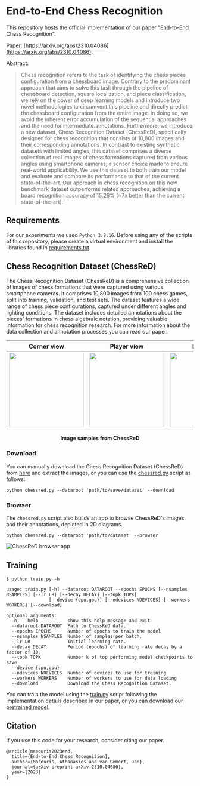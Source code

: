 # End-to-End Chess Recognition

This repository hosts the official implementation of our paper "End-to-End Chess Recognition".

Paper: [https://arxiv.org/abs/2310.04086](https://arxiv.org/abs/2310.04086).

Abstract:
>Chess recognition refers to the task of identifying the chess pieces configuration from a chessboard image. Contrary to the predominant approach that aims to solve this task through the pipeline of chessboard detection, square localization, and piece classification,
>we rely on the power of deep learning models and introduce two novel methodologies to circumvent this pipeline and directly predict the chessboard configuration from the entire image. In doing so, we avoid the inherent error accumulation of the sequential approaches
>and the need for intermediate annotations. Furthermore, we introduce a new dataset, Chess Recognition Dataset (ChessReD), specifically designed for chess recognition that consists of 10,800 images and their corresponding annotations. In contrast to existing synthetic
>datasets with limited angles, this dataset comprises a diverse collection of real images of chess formations captured from various angles using smartphone cameras; a sensor choice made to ensure real-world applicability. We use this dataset to both train our model and
>evaluate and compare its performance to that of the current state-of-the-art. Our approach in chess recognition on this new benchmark dataset outperforms related approaches, achieving a board recognition accuracy of 15.26% (≈7x better than the current state-of-the-art).


## Requirements
For our experiments we used `Python 3.8.16`. Before using any of the scripts of this repository, please create a virtual environment and install the libraries found in [requirements.txt](requirements.txt). 

## Chess Recognition Dataset (ChessReD)


The Chess Recognition Dataset (ChessReD) is a comprehensive collection of images of chess formations that were captured using various smartphone cameras. It comprises 10,800 images from 100 chess games, split into training, validation, and test sets. The dataset features a wide range of chess piece configurations, captured under different angles and lighting conditions. The dataset includes detailed annotations about the pieces' formations in chess algebraic notation, providing valuable information for chess recognition research. For more information about the data collection and annotation processes you can read our paper.


| Corner view | Player view | Low angle | Top view | 
| -------- | -------- | -------- | -------- |
| <img src="https://github.com/ThanosM97/end-to-end-chess-recognition/assets/41332813/3995a731-28ae-4e9c-b390-33accb038d94" width="200" height="200"> |<img src="https://github.com/ThanosM97/end-to-end-chess-recognition/assets/41332813/7148e84a-f648-4c90-bdc5-66a2f1d6762a" width="200" height="200"> | <img src="https://github.com/ThanosM97/end-to-end-chess-recognition/assets/41332813/72cfad11-5c53-42cc-aee7-d2825e542ea0" width="200" height="200"> | <img src="https://github.com/ThanosM97/end-to-end-chess-recognition/assets/41332813/222c8191-9062-429d-bbe2-b69b658f46d6" width="200" height="200"> | 


<p align="center"> <b>Image samples from ChessReD</b> </p>

### Download
You can manually download the Chess Recognition Dataset (ChessReD) from [here](https://data.4tu.nl/datasets/99b5c721-280b-450b-b058-b2900b69a90f) and extract the images, or you can use the [chessred.py](chessred.py) script as follows:

```
python chessred.py --dataroot 'path/to/save/dataset' --download
```

### Browser
The `chessred.py` script also builds an app to browse ChessReD's images and their annotations, depicted in 2D diagrams. 

```
python chessred.py --dataroot 'path/to/dataset' --browser
```


![ChessReD browser app](https://github.com/ThanosM97/end-to-end-chess-recognition/assets/41332813/0fd35982-52f5-40d1-a9a8-27aecf288938)


## Training

```
$ python train.py -h

usage: train.py [-h] --dataroot DATAROOT --epochs EPOCHS [--nsamples NSAMPLES] [--lr LR] [--decay DECAY] [--topk TOPK]
                [--device {cpu,gpu}] [--ndevices NDEVICES] [--workers WORKERS] [--download]

optional arguments:
  -h, --help           show this help message and exit
  --dataroot DATAROOT  Path to ChessReD data.
  --epochs EPOCHS      Number of epochs to train the model
  --nsamples NSAMPLES  Number of samples per batch.
  --lr LR              Initial learning rate.
  --decay DECAY        Period (epochs) of learning rate decay by a factor of 10.
  --topk TOPK          Number k of top performing model checkpoints to save
  --device {cpu,gpu}
  --ndevices NDEVICES  Number of devices to use for training
  --workers WORKERS    Number of workers to use for data loading
  --download           Download the Chess Recognition Dataset.
```

You can train the model using the [train.py](train.py) script following the implementation details described in our paper, or you can download our [pretrained model](https://drive.google.com/file/d/1sEkIj5MrFncGnmHQt66o_huKjqoMkNQ3/view?usp=drive_link).

## Citation

If you use this code for your research, consider citing our paper.

```
@article{masouris2023end,
  title={End-to-End Chess Recognition},
  author={Masouris, Athanasios and van Gemert, Jan},
  journal={arXiv preprint arXiv:2310.04086},
  year={2023}
}
```

